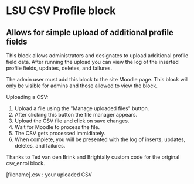 # LSU CSV Profile block #
## Allows for simple upload of additional profile fields ##

This block allows administrators and designates to upload additional profile field data.
After running the upload you can view the log of the inserted profile fields, updates, deletes, and failures.

The admin user must add this block to the site Moodle page.
This block will only be visible for admins and those allowed to view the block.

Uploading a CSV:
1. Upload a file using the "Manage uploaded files" button.
1. After clicking this button the file manager appears.
1. Upload the CSV file and click on save changes.
  1. Wait for Moodle to process the file.
  1. The CSV gets processed immidiately.
1. When complete, you will be presented with the log of inserts, updates, deletes, and failures.

Thanks to Ted van den Brink and Brightally custom code for the original csv_enrol block.

[filename].csv : your uploaded CSV
